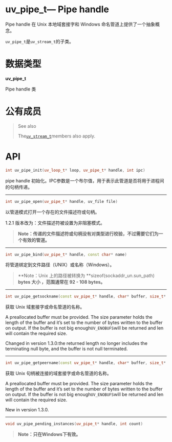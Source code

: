 # uv\_pipe\_t— Pipe handle

Pipe handle 在 Unix 本地域套接字和 Windows 命名管道上提供了一个抽象概念。

`uv_pipe_t`是`uv_stream_t`的子类。

# 数据类型

**uv\_pipe\_t**

Pipe handle 类

# 公有成员

> See also
>
> The[`uv_stream_t`](http://docs.libuv.org/en/v1.x/stream.html#c.uv_stream_t)members also apply.

# API

```cpp
int uv_pipe_init(uv_loop_t* loop, uv_pipe_t* handle, int ipc)
```

pipe handle 初始化。IPC参数是一个布尔值，用于表示此管道是否将用于进程间的句柄传递。

---

```cpp
int uv_pipe_open(uv_pipe_t* handle, uv_file file)
```

以管道模式打开一个存在的文件描述符或句柄。

1.2.1 版本改为：文件描述符被设置为非阻塞模式。

> **Note：传递的文件描述符或句柄没有对类型进行校验，不过需要它们为一个有效的管道。**

---

```cpp
int uv_pipe_bind(uv_pipe_t* handle, const char* name)
```

将管道绑定到文件路径（UNIX）或名称（Windows）。

> **Note：Unix 上的路径被转换为 **sizeof\(sockaddr\_un.sun\_path\) **bytes 大小 ，范围通常在 92 - 108 bytes。**

---

```cpp
int uv_pipe_getsockname(const uv_pipe_t* handle, char* buffer, size_t* size)
```

获取 Unix 域套接字或命名管道的名称。

A preallocated buffer must be provided. The size parameter holds the length of the buffer and it’s set to the number of bytes written to the buffer on output. If the buffer is not big enough`UV_ENOBUFS`will be returned and len will contain the required size.

Changed in version 1.3.0:the returned length no longer includes the terminating null byte, and the buffer is not null terminated.

---

```cpp
int uv_pipe_getpeername(const uv_pipe_t* handle, char* buffer, size_t* size)
```

获取 Unix 句柄被连接的域套接字或命名管道的名称。

A preallocated buffer must be provided. The size parameter holds the length of the buffer and it’s set to the number of bytes written to the buffer on output. If the buffer is not big enough`UV_ENOBUFS`will be returned and len will contain the required size.

New in version 1.3.0.

---

```cpp
void uv_pipe_pending_instances(uv_pipe_t* handle, int count)
```

> **Note：只在Windows下有效。**



